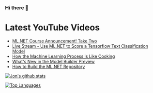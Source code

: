 ### Hi there 👋

# Latest YouTube Videos
<!-- BLOG-POST-LIST:START -->
- [ML.NET Course Announcement! Take Two](https://www.youtube.com/watch?v=Qgo_e8sN8r8)
- [Live Stream - Use ML.NET to Score a Tensorflow Text Classification Model](https://www.youtube.com/watch?v=KjMCCI4hDuc)
- [How the Machine Learning Process is Like Cooking](https://www.youtube.com/watch?v=Hqrkbxd69lM)
- [What's New in the Model Builder Preview](https://www.youtube.com/watch?v=7Y4lb_BWUs0)
- [How to Build the ML.NET Repository](https://www.youtube.com/watch?v=QUyZL_Tea7A)
<!-- BLOG-POST-LIST:END -->


[![Jon's github stats](https://github-readme-stats.vercel.app/api?username=jwood803&show_icons=true&theme=dark)](https://github.com/anuraghazra/github-readme-stats)

[![Top Languages](https://github-readme-stats.vercel.app/api/top-langs/?username=jwood803&layout=compact&theme=dark)](https://github.com/anuraghazra/github-readme-stats)

<!--
**jwood803/jwood803** is a ✨ _special_ ✨ repository because its `README.md` (this file) appears on your GitHub profile.

Here are some ideas to get you started:

- 🔭 I’m currently working on ...
- 🌱 I’m currently learning ...
- 👯 I’m looking to collaborate on ...
- 🤔 I’m looking for help with ...
- 💬 Ask me about ...
- 📫 How to reach me: ...
- 😄 Pronouns: ...
- ⚡ Fun fact: ...
-->
